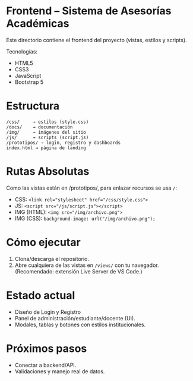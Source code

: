# Frontend – Sistema de Asesorías Académicas

Este directorio contiene el frontend del proyecto (vistas, estilos y scripts).

Tecnologías:

- HTML5
- CSS3
- JavaScript
- Bootstrap 5 

# Estructura
```
/css/     → estilos (style.css)
/docs/    → documentación
/img/     → imágenes del sitio
/js/      → scripts (script.js)
/prototipos/ → login, registro y dashboards
index.html → página de landing
```

# Rutas Absolutas
Como las vistas están en /prototipos/, para enlazar recursos se usa `/`:
- CSS: `<link rel="stylesheet" href="/css/style.css">`
- JS: `<script src="/js/script.js"></script>`
- IMG (HTML): `<img src="/img/archivo.png">`
- IMG (CSS): `background-image: url("/img/archivo.png");`

# Cómo ejecutar
1. Clona/descarga el repositorio.
2. Abre cualquiera de las vistas en `/views/` con tu navegador.  
(Recomendado: extensión Live Server de VS Code.)

# Estado actual
- Diseño de Login y Registro
- Panel de administración/estudiante/docente (UI).
- Modales, tablas y botones con estilos institucionales.

# Próximos pasos
- Conectar a backend/API.
- Validaciones y manejo real de datos.
